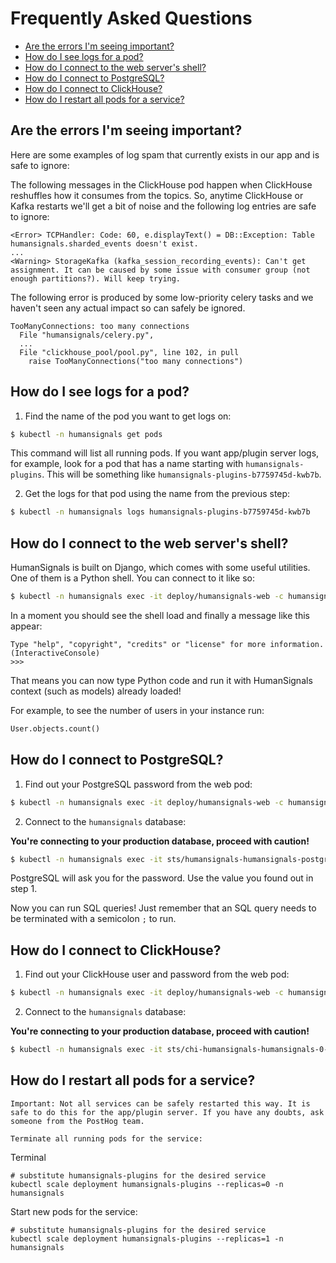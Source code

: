 # Frequently Asked Questions

- [Are the errors I'm seeing important?](#are-the-errors-im-seeing-important)
- [How do I see logs for a pod?](#how-do-i-see-logs-for-a-pod)
- [How do I connect to the web server's shell?](#how-do-i-connect-to-the-web-servers-shell)
- [How do I connect to PostgreSQL?](#how-do-i-connect-to-postgresql)
- [How do I connect to ClickHouse?](#how-do-i-connect-to-clickhouse)
- [How do I restart all pods for a service?](#how-do-i-restart-all-pods-for-a-service)

## Are the errors I'm seeing important?

Here are some examples of log spam that currently exists
in our app and is safe to ignore:

The following messages in the ClickHouse pod happen when ClickHouse reshuffles
how it consumes from the topics. So, anytime ClickHouse or Kafka restarts
we'll get a bit of noise and the following log entries are safe to ignore:

```
<Error> TCPHandler: Code: 60, e.displayText() = DB::Exception: Table humansignals.sharded_events doesn't exist.
...
<Warning> StorageKafka (kafka_session_recording_events): Can't get assignment. It can be caused by some issue with consumer group (not enough partitions?). Will keep trying.
```

The following error is produced by some low-priority celery tasks and
we haven't seen any actual impact so can safely be ignored.

```
TooManyConnections: too many connections
  File "humansignals/celery.py",
  ...
  File "clickhouse_pool/pool.py", line 102, in pull
    raise TooManyConnections("too many connections")
```

## How do I see logs for a pod?

1. Find the name of the pod you want to get logs on:

```sh
$ kubectl -n humansignals get pods
```

This command will list all running pods. If you want app/plugin server logs,
for example, look for a pod that has a name starting with `humansignals-plugins`.
This will be something like `humansignals-plugins-b7759745d-kwb7b`.

2. Get the logs for that pod using the name from the previous step:

```sh
$ kubectl -n humansignals logs humansignals-plugins-b7759745d-kwb7b
```

## How do I connect to the web server's shell?

HumanSignals is built on Django, which comes with some useful utilities.
One of them is a Python shell. You can connect to it like so:

```sh
$ kubectl -n humansignals exec -it deploy/humansignals-web -c humansignals-web -- python manage.py shell_plus
```

In a moment you should see the shell load
and finally a message like this appear:

```
Type "help", "copyright", "credits" or "license" for more information.
(InteractiveConsole)
>>>
```

That means you can now type Python code and run it with
HumanSignals context (such as models) already loaded!

For example, to see the number of users in your instance run:

```python
User.objects.count()
```

## How do I connect to PostgreSQL?

1. Find out your PostgreSQL password from the web pod:

```sh
$ kubectl -n humansignals exec -it deploy/humansignals-web -c humansignals-web -- sh -c 'echo The PostgreSQL password is: $HUMANSIGNALS_DB_PASSWORD'
```

2. Connect to the `humansignals` database:

**You're connecting to your production database, proceed with caution!**

```sh
$ kubectl -n humansignals exec -it sts/humansignals-humansignals-postgresql -- psql -d humansignals -U postgres
```

PostgreSQL will ask you for the password.
Use the value you found out in step 1.

Now you can run SQL queries!
Just remember that an SQL query needs
to be terminated with a semicolon `;` to run.

## How do I connect to ClickHouse?

1. Find out your ClickHouse user and password from the web pod:

```sh
$ kubectl -n humansignals exec -it deploy/humansignals-web -c humansignals-web -- sh -c 'echo -e "User: $CLICKHOUSE_USER\nPassword: $CLICKHOUSE_PASSWORD"'
```

2. Connect to the `humansignals` database:

**You're connecting to your production database, proceed with caution!**

```sh
$ kubectl -n humansignals exec -it sts/chi-humansignals-humansignals-0-0 -- clickhouse-client -d humansignals --user <user_from_step_1> --password <password_from_step_1>
```

## How do I restart all pods for a service?

    Important: Not all services can be safely restarted this way. It is safe to do this for the app/plugin server. If you have any doubts, ask someone from the PostHog team.

    Terminate all running pods for the service:

Terminal
```
# substitute humansignals-plugins for the desired service
kubectl scale deployment humansignals-plugins --replicas=0 -n humansignals
```

Start new pods for the service:

```
# substitute humansignals-plugins for the desired service
kubectl scale deployment humansignals-plugins --replicas=1 -n humansignals
```